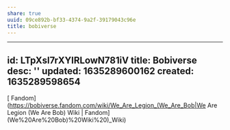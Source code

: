 ```yaml
---
share: true
uuid: 09ce892b-bf33-4374-9a2f-39179043c96e
title: bobiverse
---
```

---
id: LTpXsl7rXYIRLowN781iV
title: Bobiverse
desc: ''
updated: 1635289600162
created: 1635289598654
---

[ Fandom](https://bobiverse.fandom.com/wiki/We_Are_Legion_(We_Are_Bob|We Are Legion (We Are Bob) Wiki | Fandom](We%20Are%20Bob)%20Wiki%20)_Wiki)
